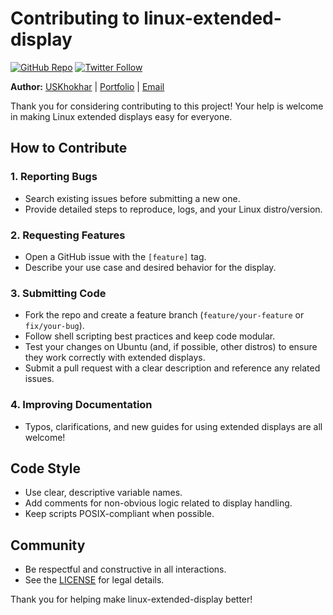 # Contributing to linux-extended-display

[![GitHub Repo](https://img.shields.io/badge/GitHub-USKhokhar%2Flinux--display--extend-blue?logo=github)](https://github.com/USKhokhar/linux-display-extend)
[![Twitter Follow](https://img.shields.io/twitter/follow/US_Khokhar?style=social)](https://twitter.com/US_Khokhar)

**Author:** [USKhokhar](https://github.com/USKhokhar) | [Portfolio](https://uskhokhar.vercel.app) | [Email](mailto:contact.uskhokhar@gmail.com)


Thank you for considering contributing to this project! Your help is welcome in making Linux extended displays easy for everyone.

## How to Contribute

### 1. Reporting Bugs
- Search existing issues before submitting a new one.
- Provide detailed steps to reproduce, logs, and your Linux distro/version.

### 2. Requesting Features
- Open a GitHub issue with the `[feature]` tag.
- Describe your use case and desired behavior for the display.

### 3. Submitting Code
- Fork the repo and create a feature branch (`feature/your-feature` or `fix/your-bug`).
- Follow shell scripting best practices and keep code modular.
- Test your changes on Ubuntu (and, if possible, other distros) to ensure they work correctly with extended displays.
- Submit a pull request with a clear description and reference any related issues.

### 4. Improving Documentation
- Typos, clarifications, and new guides for using extended displays are all welcome!

## Code Style
- Use clear, descriptive variable names.
- Add comments for non-obvious logic related to display handling.
- Keep scripts POSIX-compliant when possible.

## Community
- Be respectful and constructive in all interactions.
- See the [LICENSE](LICENSE) for legal details.

Thank you for helping make linux-extended-display better!
